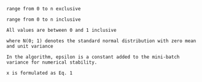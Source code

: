     range from 0 to n exclusive

    range from 0 to n inclusive

    All values are between 0 and 1 inclusive

    where N(0; 1) denotes the standard normal distribution with zero mean and unit variance

    In the algorithm, epsilon is a constant added to the mini-batch variance for numerical stability.

    x is formulated as Eq. 1

